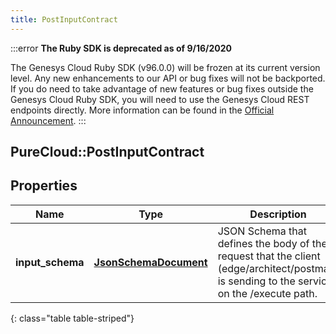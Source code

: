 ```yaml
---
title: PostInputContract
---
```


:::error
**The Ruby SDK is deprecated as of 9/16/2020**

The Genesys Cloud Ruby SDK (v96.0.0) will be frozen at its current version level. Any new enhancements to our API or bug fixes will not be backported. If you do need to take advantage of new features or bug fixes outside the Genesys Cloud Ruby SDK, you will need to use the Genesys Cloud REST endpoints directly. More information can be found in the [Official Announcement](https://developer.mypurecloud.com/forum/t/announcement-genesys-cloud-ruby-sdk-end-of-life/8850).
:::


## PureCloud::PostInputContract

## Properties

|Name | Type | Description | Notes|
|------------ | ------------- | ------------- | -------------|
| **input_schema** | [**JsonSchemaDocument**](JsonSchemaDocument.html) | JSON Schema that defines the body of the request that the client (edge/architect/postman) is sending to the service, on the /execute path. | |
{: class="table table-striped"}



